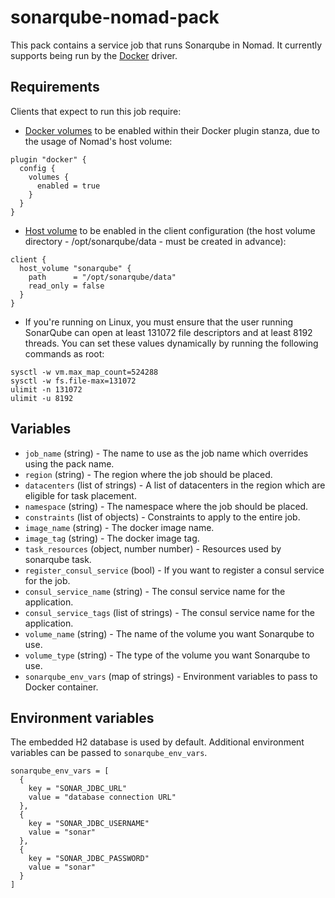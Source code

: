 # sonarqube-nomad-pack

This pack contains a service job that runs Sonarqube in Nomad. It currently supports being run by the [Docker](https://www.nomadproject.io/docs/drivers/docker) driver.

## Requirements

Clients that expect to run this job require:
- [Docker volumes](https://www.nomadproject.io/docs/drivers/docker "Docker volumes") to be enabled within their Docker plugin stanza, due to the usage of Nomad's host volume:
```hcl
plugin "docker" {
  config {
    volumes {
      enabled = true
    }
  }
}
```

- [Host volume](https://www.nomadproject.io/docs/configuration/client#host_volume-stanza "Host volume") to be enabled in the client configuration (the host volume directory - /opt/sonarqube/data - must be created in advance):
```hcl
client {
  host_volume "sonarqube" {
    path      = "/opt/sonarqube/data"
    read_only = false
  }
}
```

- If you're running on Linux, you must ensure that the user running SonarQube can open at least 131072 file descriptors and at least 8192 threads. You can set these values dynamically by running the following commands as root:
```
sysctl -w vm.max_map_count=524288
sysctl -w fs.file-max=131072
ulimit -n 131072
ulimit -u 8192
```

## Variables

- `job_name` (string) - The name to use as the job name which overrides using the pack name.
- `region` (string) - The region where the job should be placed.
- `datacenters` (list of strings) - A list of datacenters in the region which are eligible for task placement.
- `namespace` (string) - The namespace where the job should be placed.
- `constraints` (list of objects) - Constraints to apply to the entire job.
- `image_name` (string) - The docker image name.
- `image_tag` (string) - The docker image tag.
- `task_resources` (object, number number) - Resources used by sonarqube task.
- `register_consul_service` (bool) - If you want to register a consul service for the job.
- `consul_service_name` (string) - The consul service name for the application.
- `consul_service_tags` (list of strings) - The consul service name for the application.
- `volume_name` (string) - The name of the volume you want Sonarqube to use.
- `volume_type` (string) - The type of the volume you want Sonarqube to use.
- `sonarqube_env_vars` (map of strings) - Environment variables to pass to Docker container.

## Environment variables

The embedded H2 database is used by default. Additional environment variables can be passed to `sonarqube_env_vars`.

```
sonarqube_env_vars = [
  {
    key = "SONAR_JDBC_URL"
    value = "database connection URL"
  },
  {
    key = "SONAR_JDBC_USERNAME"
    value = "sonar"
  },
  {
    key = "SONAR_JDBC_PASSWORD"
    value = "sonar"
  }
]
```